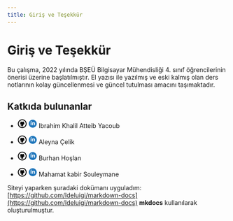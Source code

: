 ```yaml
---
title: Giriş ve Teşekkür
---
```

# Giriş ve Teşekkür

Bu çalışma, 2022 yılında BŞEÜ Bilgisayar Mühendisliği 4. sınıf
öğrencilerinin önerisi üzerine başlatılmıştır. El yazısı ile yazılmış ve
eski kalmış olan ders notlarının kolay güncellenmesi ve güncel tutulması
amacını taşımaktadır.

## Katkıda bulunanlar
-   [<img src="images/github.png" width="20">](https://github.com/ikhalilatteib)
    [<img src="images/linkedin.png" width="20">](https://www.linkedin.com/in/ikhalilatteib/)
    Ibrahim Khalil Atteib Yacoub

-   [<img src="images/github.png" width="20">](https://github.com/Aleyna06)
    [<img src="images/linkedin.png" width="20">](https://www.linkedin.com/in/aleyna-çelik/)
    Aleyna Çelik

-   [<img src="images/github.png" width="20">](https://github.com/bhoslan)
    [<img src="images/linkedin.png" width="20">](https://www.linkedin.com/in/bhoslan/)
    Burhan Hoşlan

-   [<img src="images/github.png" width="20">](https://github.com/MahamatKabir)
    [<img src="images/linkedin.png" width="20">](https://www.linkedin.com/in/mahamat-kabir-souleymane-891b72174/)
    Mahamat kabir Souleymane

Siteyi yaparken şuradaki dokümanı uyguladım: [https://github.com/ldeluigi/markdown-docs](https://github.com/ldeluigi/markdown-docs) **mkdocs** kullanılarak oluşturulmuştur. 
